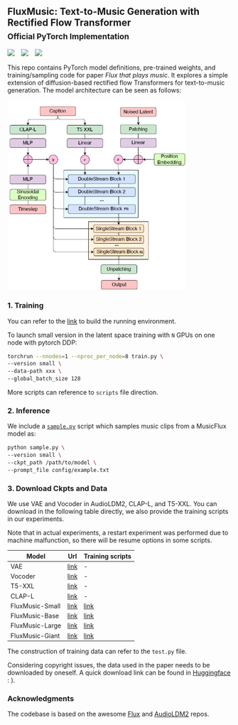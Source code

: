 ## FluxMusic: Text-to-Music Generation with Rectified Flow Transformer <br><sub>Official PyTorch Implementation</sub>

<a href="http://arxiv.org/abs/2406.01159"><img src="https://img.shields.io/static/v1?label=Paper&message=FluxMusic&color=purple&logo=arxiv"></a> &ensp;
<a href="https://www.melodio.ai/"><img src="https://img.shields.io/static/v1?label=Recommend&message=Application&color=orange&logo=demo"></a> &ensp;
<a href="https://huggingface.co/feizhengcong/fluxmusic"><img src="https://img.shields.io/static/v1?label=models&message=HF&color=yellow"></a> &ensp;

This repo contains PyTorch model definitions, pre-trained weights, and training/sampling code for paper *Flux that plays music*. 
It explores a simple extension of diffusion-based rectified flow Transformers for text-to-music generation. The model architecture can be seen as follows: 

<img src=visuals/framework.png width=400 />



### 1. Training 

You can refer to the [link](https://github.com/black-forest-labs/flux) to build the running environment.

To launch small version in the latent space training with `N` GPUs on one node with pytorch DDP:
```bash
torchrun --nnodes=1 --nproc_per_node=8 train.py \
--version small \
--data-path xxx \
--global_batch_size 128
```

More scripts can reference to `scripts` file direction. 


### 2. Inference 

We include a [`sample.py`](sample.py) script which samples music clips from a MusicFlux model as:  
```bash
python sample.py \
--version small \
--ckpt_path /path/to/model \
--prompt_file config/example.txt
```


### 3. Download Ckpts and Data 

We use VAE and Vocoder in AudioLDM2, CLAP-L, and T5-XXL. You can download in the following table directly, we also provide the training scripts in our experiments. 

Note that in actual experiments, a restart experiment was performed due to machine malfunction, so there will be resume options in some scripts.


|  Model |  Url | Training scripts |  
|---------------|------------------|---------| 
| VAE | [link](https://huggingface.co/cvssp/audioldm2/tree/main/vae) | - |
| Vocoder | [link](https://huggingface.co/cvssp/audioldm2/tree/main/vocoder) | - |
| T5-XXL | [link](https://huggingface.co/stabilityai/stable-diffusion-3-medium-diffusers/tree/main/text_encoder_3) | - |
| CLAP-L | [link](https://huggingface.co/laion/larger_clap_music/tree/main) | - |
| FluxMusic-Small         | [link](https://huggingface.co/feizhengcong/FluxMusic)  |  [link](https://github.com/feizc/FluxMusic/blob/main/scripts/train_s.sh) | 
| FluxMusic-Base          | [link](https://huggingface.co/feizhengcong/FluxMusic)  | [link](https://github.com/feizc/FluxMusic/blob/main/scripts/train_b.sh) |  
| FluxMusic-Large         | [link](https://huggingface.co/feizhengcong/FluxMusic)  | [link](https://github.com/feizc/FluxMusic/blob/main/scripts/train_l.sh)  | 
| FluxMusic-Giant         | [link](https://huggingface.co/feizhengcong/FluxMusic)   | [link](https://github.com/feizc/FluxMusic/blob/main/scripts/train_g.sh) | 


The construction of training data can refer to the `test.py` file. 

Considering copyright issues, the data used in the paper needs to be downloaded by oneself.
A quick download link can be found in [Huggingface](https://huggingface.co/datasets?search=music) : ). 


### Acknowledgments

The codebase is based on the awesome [Flux](https://github.com/black-forest-labs/flux) and [AudioLDM2](https://github.com/haoheliu/AudioLDM2) repos. 




